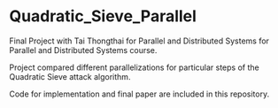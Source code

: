 # Quadratic_Sieve_Parallel

Final Project with Tai Thongthai for Parallel and Distributed Systems for Parallel and Distributed Systems course. 

Project compared different parallelizations for particular steps of the Quadratic Sieve attack algorithm. 

Code for implementation and final paper are included in this repository. 
